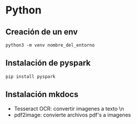 # Python

## Creación de un env

```
python3 -m venv nombre_del_entorno
```

## Instalación de pyspark
```
pip install pyspark
```

## Instalación mkdocs
- Tesseract OCR: convertir imagenes a texto
\n
- pdf2image: convierte archivos pdf's a imagenes
